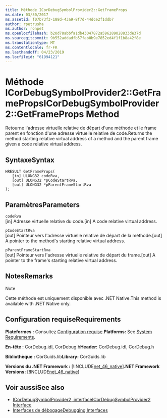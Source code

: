 ```yaml
---
title: Méthode ICorDebugSymbolProvider2::GetFrameProps
ms.date: 03/30/2017
ms.assetid: f07b73f3-188d-43a9-8f7d-44dce2f1ddb7
author: rpetrusha
ms.author: ronpet
ms.openlocfilehash: b20d78abbfa1db43047872a596289028833de37d
ms.sourcegitcommit: 9b552addadfb57fab0b9e7852ed4f1f1b8a42f8e
ms.translationtype: MT
ms.contentlocale: fr-FR
ms.lasthandoff: 04/23/2019
ms.locfileid: "61994121"
---
```

# <a name="icordebugsymbolprovider2getframeprops-method"></a><span data-ttu-id="a5554-102">Méthode ICorDebugSymbolProvider2::GetFrameProps</span><span class="sxs-lookup"><span data-stu-id="a5554-102">ICorDebugSymbolProvider2::GetFrameProps Method</span></span>
<span data-ttu-id="a5554-103">Retourne l'adresse virtuelle relative de départ d'une méthode et le frame parent en fonction d'une adresse virtuelle relative de code.</span><span class="sxs-lookup"><span data-stu-id="a5554-103">Returns the method starting relative virtual address of a method and the parent frame given a code relative virtual address.</span></span>  
  
## <a name="syntax"></a><span data-ttu-id="a5554-104">Syntaxe</span><span class="sxs-lookup"><span data-stu-id="a5554-104">Syntax</span></span>  
  
```  
HRESULT GetFrameProps(  
   [in] ULONG32 codeRva,  
   [out] ULONG32 *pCodeStartRva,  
   [out] ULONG32 *pParentFrameStartRva  
);  
```  
  
## <a name="parameters"></a><span data-ttu-id="a5554-105">Paramètres</span><span class="sxs-lookup"><span data-stu-id="a5554-105">Parameters</span></span>  
 `codeRva`  
 <span data-ttu-id="a5554-106">[in] Adresse virtuelle relative du code.</span><span class="sxs-lookup"><span data-stu-id="a5554-106">[in] A code relative virtual address.</span></span>  
  
 `pCodeStartRva`  
 <span data-ttu-id="a5554-107">[out] Pointeur vers l'adresse virtuelle relative de départ de la méthode.</span><span class="sxs-lookup"><span data-stu-id="a5554-107">[out] A pointer to the method's starting relative virtual address.</span></span>  
  
 `pParentFrameStartRva`  
 <span data-ttu-id="a5554-108">[out] Pointeur vers l'adresse virtuelle relative de départ du frame.</span><span class="sxs-lookup"><span data-stu-id="a5554-108">[out] A pointer to the frame's starting relative virtual address.</span></span>  
  
## <a name="remarks"></a><span data-ttu-id="a5554-109">Notes</span><span class="sxs-lookup"><span data-stu-id="a5554-109">Remarks</span></span>  
  
> [!NOTE]
>  <span data-ttu-id="a5554-110">Cette méthode est uniquement disponible avec .NET Native.</span><span class="sxs-lookup"><span data-stu-id="a5554-110">This method is available with .NET Native only.</span></span>  
  
## <a name="requirements"></a><span data-ttu-id="a5554-111">Configuration requise</span><span class="sxs-lookup"><span data-stu-id="a5554-111">Requirements</span></span>  
 <span data-ttu-id="a5554-112">**Plateformes :** Consultez [Configuration requise](../../../../docs/framework/get-started/system-requirements.md).</span><span class="sxs-lookup"><span data-stu-id="a5554-112">**Platforms:** See [System Requirements](../../../../docs/framework/get-started/system-requirements.md).</span></span>  
  
 <span data-ttu-id="a5554-113">**En-tête :** CorDebug.idl, CorDebug.h</span><span class="sxs-lookup"><span data-stu-id="a5554-113">**Header:** CorDebug.idl, CorDebug.h</span></span>  
  
 <span data-ttu-id="a5554-114">**Bibliothèque :** CorGuids.lib</span><span class="sxs-lookup"><span data-stu-id="a5554-114">**Library:** CorGuids.lib</span></span>  
  
 <span data-ttu-id="a5554-115">**Versions du .NET Framework :** [!INCLUDE[net_46_native](../../../../includes/net-46-native-md.md)]</span><span class="sxs-lookup"><span data-stu-id="a5554-115">**.NET Framework Versions:** [!INCLUDE[net_46_native](../../../../includes/net-46-native-md.md)]</span></span>  
  
## <a name="see-also"></a><span data-ttu-id="a5554-116">Voir aussi</span><span class="sxs-lookup"><span data-stu-id="a5554-116">See also</span></span>

- [<span data-ttu-id="a5554-117">ICorDebugSymbolProvider2, interface</span><span class="sxs-lookup"><span data-stu-id="a5554-117">ICorDebugSymbolProvider2 Interface</span></span>](../../../../docs/framework/unmanaged-api/debugging/icordebugsymbolprovider2-interface.md)
- [<span data-ttu-id="a5554-118">Interfaces de débogage</span><span class="sxs-lookup"><span data-stu-id="a5554-118">Debugging Interfaces</span></span>](../../../../docs/framework/unmanaged-api/debugging/debugging-interfaces.md)
